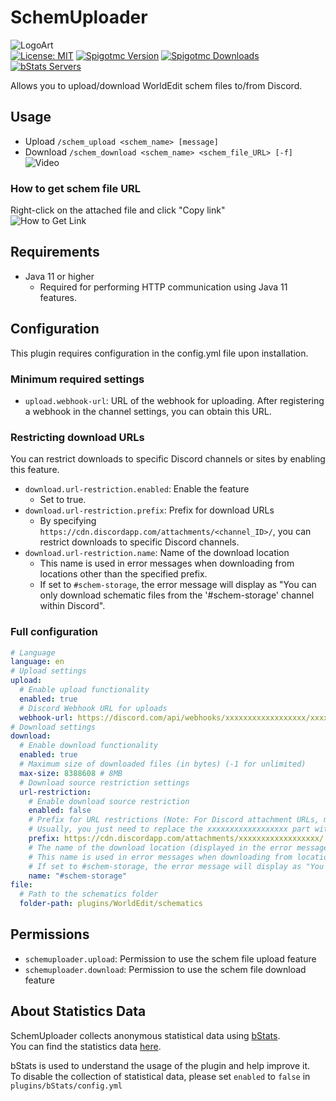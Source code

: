 # SchemUploader
![LogoArt](https://i.gyazo.com/b5b852f4e74c7d76377c7d5fb37ba17f.png)  
[![License: MIT](https://img.shields.io/github/license/Kamesuta/BungeePteroPower?label=License)](LICENSE)
[![Spigotmc Version](https://img.shields.io/spiget/version/115170?logo=spigotmc&label=Spigotmc%20Version)](https://www.spigotmc.org/resources/schemuploader-transfers-your-schematic-data-across-servers-with-discord.115170/)
[![Spigotmc Downloads](https://img.shields.io/spiget/downloads/115170?logo=spigotmc&label=Spigotmc%20Downloads)](https://www.spigotmc.org/resources/schemuploader-transfers-your-schematic-data-across-servers-with-discord.115170/)
[![bStats Servers](https://img.shields.io/bstats/servers/21061?label=bStats%20Servers)](https://bstats.org/plugin/bukkit/SchemUploader/21061)  

Allows you to upload/download WorldEdit schem files to/from Discord.  

## Usage

- Upload
`/schem_upload <schem_name> [message]`
- Download
`/schem_download <schem_name> <schem_file_URL> [-f]`
![Video](https://i.gyazo.com/98c1e6c2565a580b6b3d1017228fb513.gif)

### How to get schem file URL
Right-click on the attached file and click "Copy link"  
![How to Get Link](https://i.gyazo.com/ded5a89d3618424bc29ecbf6a270bac2.png)

## Requirements

- Java 11 or higher
  - Required for performing HTTP communication using Java 11 features.

## Configuration

This plugin requires configuration in the config.yml file upon installation.

### Minimum required settings

- `upload.webhook-url`: URL of the webhook for uploading. After registering a webhook in the channel settings, you can obtain this URL.

### Restricting download URLs

You can restrict downloads to specific Discord channels or sites by enabling this feature.

- `download.url-restriction.enabled`: Enable the feature
  - Set to true.
- `download.url-restriction.prefix`: Prefix for download URLs
  - By specifying `https://cdn.discordapp.com/attachments/<channel_ID>/`, you can restrict downloads to specific Discord channels.
- `download.url-restriction.name`: Name of the download location
  - This name is used in error messages when downloading from locations other than the specified prefix.
  - If set to `#schem-storage`, the error message will display as "You can only download schematic files from the '#schem-storage' channel within Discord".

### Full configuration
```yaml
# Language
language: en
# Upload settings
upload:
  # Enable upload functionality
  enabled: true
  # Discord Webhook URL for uploads
  webhook-url: https://discord.com/api/webhooks/xxxxxxxxxxxxxxxxxx/xxxxxxxxxxxxxxxxxxxxxxxxxxxx-xxxxxxxxxxxxxxxxxxxxxxxxxxxxxxxxxxxxxxx
# Download settings
download:
  # Enable download functionality
  enabled: true
  # Maximum size of downloaded files (in bytes) (-1 for unlimited)
  max-size: 8388608 # 8MB
  # Download source restriction settings
  url-restriction:
    # Enable download source restriction
    enabled: false
    # Prefix for URL restrictions (Note: For Discord attachment URLs, make sure it starts with cdn. and ends with /)
    # Usually, you just need to replace the xxxxxxxxxxxxxxxxxx part with your own channel ID
    prefix: https://cdn.discordapp.com/attachments/xxxxxxxxxxxxxxxxxx/
    # The name of the download location (displayed in the error message)
    # This name is used in error messages when downloading from locations other than the specified prefix.
    # If set to #schem-storage, the error message will display as "You can only download schematic files from the '#schem-storage' channel within Discord"
    name: "#schem-storage"
file:
  # Path to the schematics folder
  folder-path: plugins/WorldEdit/schematics
```

## Permissions

- `schemuploader.upload`: Permission to use the schem file upload feature
- `schemuploader.download`: Permission to use the schem file download feature

## About Statistics Data

SchemUploader collects anonymous statistical data using [bStats](https://bstats.org/).  
You can find the statistics data [here](https://bstats.org/plugin/bukkit/SchemUploader/21061).

bStats is used to understand the usage of the plugin and help improve it.  
To disable the collection of statistical data, please set `enabled` to `false` in `plugins/bStats/config.yml`

